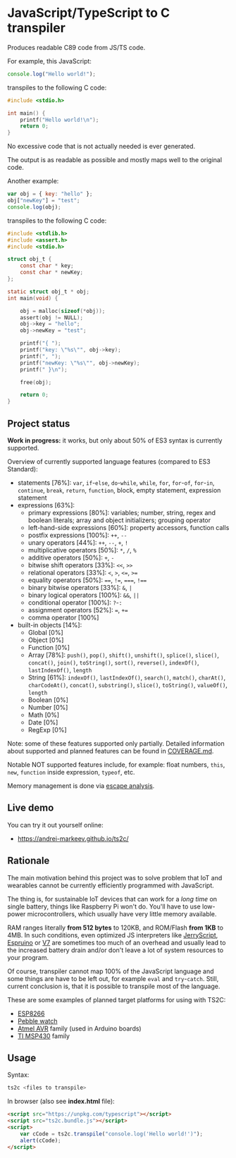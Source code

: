 JavaScript/TypeScript to C transpiler
=====================================

Produces readable C89 code from JS/TS code.

For example, this JavaScript:

```javascript
console.log("Hello world!");
```

transpiles to the following C code:

```c
#include <stdio.h>

int main() {
    printf("Hello world!\n");
    return 0;
}
```

No excessive code that is not actually needed is ever generated.

The output is as readable as possible and mostly maps well to the original code.

Another example:

```javascript
var obj = { key: "hello" };
obj["newKey"] = "test";
console.log(obj);
```

transpiles to the following C code:

```c
#include <stdlib.h>
#include <assert.h>
#include <stdio.h>

struct obj_t {
    const char * key;
    const char * newKey;
};

static struct obj_t * obj;
int main(void) {

    obj = malloc(sizeof(*obj));
    assert(obj != NULL);
    obj->key = "hello";
    obj->newKey = "test";

    printf("{ ");
    printf("key: \"%s\"", obj->key);
    printf(", ");
    printf("newKey: \"%s\"", obj->newKey);
    printf(" }\n");

    free(obj);

    return 0;
}
```


Project status
--------------

__**Work in progress:**__ it works, but only about 50% of ES3 syntax is currently supported.

Overview of currently supported language features (compared to ES3 Standard):

 - statements [76%]: `var`, `if`-`else`, `do`-`while`, `while`, `for`, `for`-`of`, `for`-`in`, `continue`, `break`, `return`, `function`, block, empty statement, expression statement
 - expressions [63%]:
    - primary expressions [80%]: variables; number, string, regex and boolean literals; array and object initializers; grouping operator
    - left-hand-side expressions [60%]: property accessors, function calls
    - postfix expressions [100%]: `++`, `--`
    - unary operators [44%]: `++`, `--`, `+`, `!`
    - multiplicative operators [50%]: `*`, `/`, `%`
    - additive operators [50%]: `+`, `-`
    - bitwise shift operators [33%]: `<<`, `>>`
    - relational operators [33%]: `<`, `>`, `<=`, `>=`
    - equality operators [50%]: `==`, `!=`, `===`, `!==`
    - binary bitwise operators [33%]: `&`, `|`
    - binary logical operators [100%]: `&&`, `||`
    - conditional operator [100%]: `?`-`:`
    - assignment operators [52%]: `=`, `+=`
    - comma operator [100%]
 - built-in objects [14%]:
    - Global [0%]
    - Object [0%]
    - Function [0%]
    - Array [78%]: `push()`, `pop()`, `shift()`, `unshift()`, `splice()`, `slice()`, `concat()`, `join()`, `toString()`, `sort()`, `reverse()`, `indexOf()`, `lastIndexOf()`, `length`
    - String [61%]: `indexOf()`, `lastIndexOf()`, `search()`, `match()`, `charAt()`, `charCodeAt()`, `concat()`, `substring()`, `slice()`, `toString()`, `valueOf()`, `length`
    - Boolean [0%]
    - Number [0%]
    - Math [0%]
    - Date [0%]
    - RegExp [0%]

Note: some of these features supported only partially.
Detailed information about supported and planned features can be found in [COVERAGE.md](https://github.com/andrei-markeev/ts2c/blob/master/COVERAGE.md).

Notable NOT supported features include, for example: float numbers, `this`, `new`, `function` inside expression, `typeof`, etc.

Memory management is done via [escape analysis](https://en.wikipedia.org/wiki/Escape_analysis).

Live demo
---------

You can try it out yourself online:

 - https://andrei-markeev.github.io/ts2c/

Rationale
---------

The main motivation behind this project was to solve problem that IoT and wearables cannot be currently efficiently
programmed with JavaScript.

The thing is, for sustainable IoT devices that can work for a *long time* on single battery, things like
Raspberry Pi won't do. You'll have to use low-power microcontrollers, which usually have very little memory available.

RAM ranges literally **from 512 bytes** to 120KB, and ROM/Flash **from 1KB** to 4MB. In such conditions, even
optimized JS interpreters like [JerryScript](https://github.com/Samsung/jerryscript),
[Espruino](https://github.com/espruino/Espruino) or [V7](https://github.com/cesanta/v7) are sometimes too
much of an overhead and usually lead to the increased battery drain and/or don't leave a lot of system
resources to your program.

Of course, transpiler cannot map 100% of the JavaScript language and some things are have to be left out,
for example `eval` and `try`-`catch`. Still, current conclusion is, that it is possible to transpile most of the
language.

These are some examples of planned target platforms for using with TS2C:
 - [ESP8266](https://en.wikipedia.org/wiki/ESP8266)
 - [Pebble watch](https://en.wikipedia.org/wiki/Pebble_(watch))
 - [Atmel AVR](https://en.wikipedia.org/wiki/Atmel_AVR#Basic_families) family (used in Arduino boards)
 - [TI MSP430](https://en.wikipedia.org/wiki/TI_MSP430) family


Usage
-----

Syntax:
```sh
ts2c <files to transpile>
```

In browser (also see **index.html** file):
```html
<script src="https://unpkg.com/typescript"></script>
<script src="ts2c.bundle.js"></script>
<script>
    var cCode = ts2c.transpile("console.log('Hello world!')");
    alert(cCode);
</script>
```
